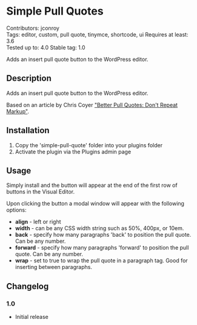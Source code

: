 # Simple Pull Quotes #

Contributors: jconroy    
Tags: editor, custom, pull quote, tinymce, shortcode, ui 
Requires at least: 3.6  
Tested up to: 4.0 
Stable tag: 1.0

Adds an insert pull quote button to the WordPress editor.

## Description ##

Adds an insert pull quote button to the WordPress editor. 

Based on an article by Chris Coyer ["Better Pull Quotes: Don't Repeat Markup"](http://css-tricks.com/better-pull-quotes/).


## Installation ##

1. Copy the 'simple-pull-quote' folder into your plugins folder
2. Activate the plugin via the Plugins admin page

## Usage ##

Simply install and the button will appear at the end of the first row of buttons in the Visual Editor.

Upon clicking the button a modal window will appear with the following options:

* **align** - left or right
* **width** - can be any CSS width string such as 50%, 400px, or 10em.
* **back** - specify how many paragraphs 'back' to position the pull quote. Can be any number.
* **forward** - specify how many paragraphs 'forward' to position the pull quote.  Can be any number.
* **wrap** - set to true to wrap the pull quote in a paragraph tag.  Good for inserting between paragraphs.

## Changelog ##

### 1.0 ###
* Initial release